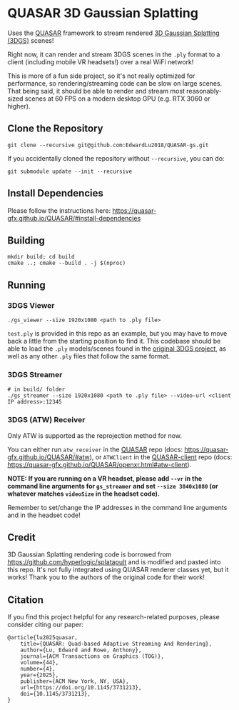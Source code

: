 # QUASAR 3D Gaussian Splatting

Uses the [QUASAR](https://github.com/quasar-gfx/QUASAR) framework to stream rendered [3D Gaussian Splatting (3DGS)](https://repo-sam.inria.fr/fungraph/3d-gaussian-splatting/) scenes!

Right now, it can render and stream 3DGS scenes in the `.ply` format to a client (including mobile VR headsets!) over a real WiFi network!

This is more of a fun side project, so it's not really optimized for performance, so rendering/streaming code can be slow on large scenes. 
That being said, it should be able to render and stream most reasonably-sized scenes at 60 FPS on a modern desktop GPU (e.g. RTX 3060 or higher).

## Clone the Repository
```
git clone --recursive git@github.com:EdwardLu2018/QUASAR-gs.git
```

If you accidentally cloned the repository without `--recursive`, you can do:
```
git submodule update --init --recursive
```

## Install Dependencies
Please follow the instructions here: https://quasar-gfx.github.io/QUASAR/#install-dependencies

## Building

```
mkdir build; cd build
cmake ..; cmake --build . -j $(nproc)
```

## Running

### 3DGS Viewer
```# in build/ folder
./gs_viewer --size 1920x1080 <path to .ply file>
```
`test.ply` is provided in this repo as an example, but you may have to move back a little from the starting position to find it. 
This codebase should be able to load the `.ply` models/scenes found in the [original 3DGS project](https://repo-sam.inria.fr/fungraph/3d-gaussian-splatting/), as well as any other `.ply` files that follow the same format.

### 3DGS Streamer
```
# in build/ folder
./gs_streamer --size 1920x1080 <path to .ply file> --video-url <client IP address>:12345 
```

### 3DGS (ATW) Receiver
Only ATW is supported as the reprojection method for now.

You can either run `atw_receiver` in the [QUASAR](https://github.com/quasar-gfx/QUASAR) repo (docs: https://quasar-gfx.github.io/QUASAR/#atw),
or `ATWClient` in the [QUASAR-client](https://github.com/quasar-gfx/QUASAR-client) repo (docs: https://quasar-gfx.github.io/QUASAR/openxr.html#atw-client). 

**NOTE: If you are running on a VR headset, please add `--vr` in the command line arguments for `gs_streamer` and set `--size 3840x1080` (or whatever matches `videoSize` in the headset code).**

Remember to set/change the IP addresses in the command line arguments and in the headset code!

## Credit

3D Gaussian Splatting rendering code is borrowed from https://github.com/hyperlogic/splatapult and is modified and pasted into this repo. 
It's not fully integrated using QUASAR renderer classes yet, but it works! Thank you to the authors of the original code for their work!

## Citation
If you find this project helpful for any research-related purposes, please consider citing our paper:
```
@article{lu2025quasar,
    title={QUASAR: Quad-based Adaptive Streaming And Rendering},
    author={Lu, Edward and Rowe, Anthony},
    journal={ACM Transactions on Graphics (TOG)},
    volume={44},
    number={4},
    year={2025},
    publisher={ACM New York, NY, USA},
    url={https://doi.org/10.1145/3731213},
    doi={10.1145/3731213},
}
```
